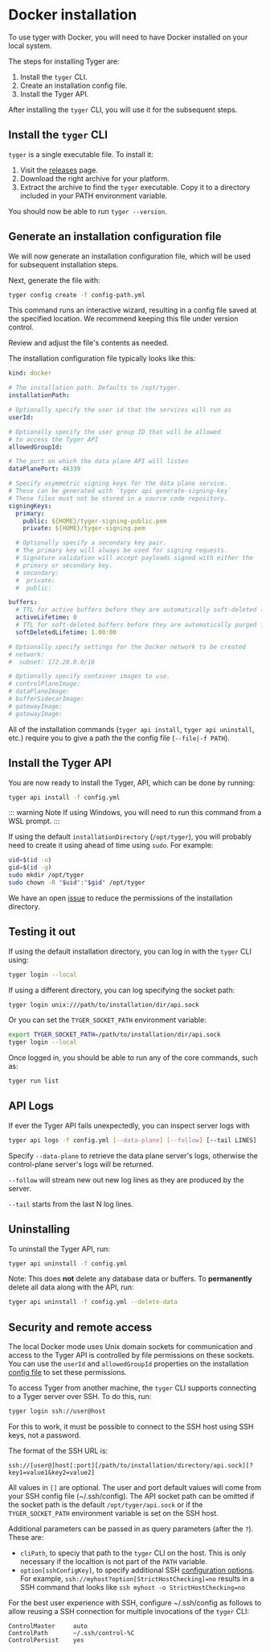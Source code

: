 # Docker installation

 To use tyger with Docker, you will need to have Docker installed on your local system.

 The steps for installing Tyger are:

1. Install the `tyger` CLI.
2. Create an installation config file.
5. Install the Tyger API.

After installing the `tyger` CLI, you will use it for the subsequent steps.

## Install the `tyger` CLI

`tyger` is a single executable file. To install it:

1. Visit the [releases](https://github.com/microsoft/tyger/releases) page.
2. Download the right archive for your platform.
3. Extract the archive to find the `tyger` executable. Copy it to a directory
   included in your PATH environment variable.

You should now be able to run `tyger --version`.

## Generate an installation configuration file

We will now generate an installation configuration file, which will be used for
subsequent installation steps.

Next, generate the file with:

```bash
tyger config create -f config-path.yml
```

This command runs an interactive wizard, resulting in a config file saved at the
specified location. We recommend keeping this file under version control.

Review and adjust the file's contents as needed.

The installation configuration file typically looks like this:

```yaml
kind: docker

# The installation path. Defaults to /opt/tyger.
installationPath:

# Optionally specify the user id that the services will run as
userId:

# Optionally specify the user group ID that will be allowed
# to access the Tyger API
allowedGroupId:

# The port on which the data plane API will listen
dataPlanePort: 46339

# Specify asymmetric signing keys for the data plane service.
# These can be generated with `tyger api generate-signing-key`
# These files must not be stored in a source code repository.
signingKeys:
  primary:
    public: ${HOME}/tyger-signing-public.pem
    private: ${HOME}/tyger-signing.pem

  # Optionally specify a secondary key pair.
  # The primary key will always be used for signing requests.
  # Signature validation will accept payloads signed with either the
  # primary or secondary key.
  # secondary:
  #  private:
  #  public:

buffers:
  # TTL for active buffers before they are automatically soft-deleted (D.HH:MM:SS) (0 = never expire)
  activeLifetime: 0
  # TTL for soft-deleted buffers before they are automatically purged forever (D.HH:MM:SS)
  softDeletedLifetime: 1.00:00

# Optionally specify settings for the Docker network to be created
# network:
#  subnet: 172.20.0.0/16

# Optionally specify container images to use.
# controlPlaneImage:
# dataPlaneImage:
# bufferSidecarImage:
# gatewayImage:
# gatewayImage:

```

All of the installation commands (`tyger api install`, `tyger api uninstall`,
etc.) require you to give a path the the config file (`--file|-f PATH`).


## Install the Tyger API

You are now ready to install the Tyger, API, which can be done by running:

```bash
tyger api install -f config.yml
```

::: warning Note
If using Windows, you will need to run this command from a WSL prompt.
:::

If using the default `installationDirectory` (`/opt/tyger`), you will probably
need to create it using ahead of time using `sudo`. For example:

```bash
uid=$(id -u)
gid=$(id -g)
sudo mkdir /opt/tyger
sudo chown -R "$uid":"$gid" /opt/tyger
```

We have an open [issue](https://github.com/microsoft/tyger/issues/146) to reduce the permissions of the installation directory.

## Testing it out

If using the default installation directory, you can log in with the `tyger` CLI using:

```bash
tyger login --local
```

If using a different directory, you can log specifying the socket path:

```bash
tyger login unix:///path/to/installation/dir/api.sock
```

Or you can set the `TYGER_SOCKET_PATH` environment variable:

```bash
export TYGER_SOCKET_PATH=/path/to/installation/dir/api.sock
tyger login --local
```

Once logged in, you should be able to run any of the core commands, such as:

```bash
tyger run list
```

## API Logs

If ever the Tyger API fails unexpectedly, you can inspect server logs with

```bash
tyger api logs -f config.yml [--data-plane] [--follow] [--tail LINES]
```

Specify `--data-plane` to retrieve the data plane server's logs, otherwise the
control-plane server's logs will be returned.

`--follow` will stream new out new log lines as they are produced by the server.

`--tail` starts from the last N log lines.

## Uninstalling

To uninstall the Tyger API, run:

```bash
tyger api uninstall -f config.yml
```

Note: This does **not** delete any database data or buffers. To **permanently**
delete all data along with the API, run:

```bash
tyger api uninstall -f config.yml --delete-data
```

## Security and remote access

The local Docker mode uses Unix domain sockets for communication and access to
the Tyger API is controlled by file permissions on these sockets. You can use
the `userId` and `allowedGroupId` properties on the installation [config
file](#generate-an-installation-configuration-file) to set these permissions.

To access Tyger from another machine, the `tyger` CLI supports connecting to a
Tyger server over SSH. To do this, run:

```bash
tyger login ssh://user@host
```

For this to work, it must be possible to connect to the SSH host using SSH keys,
not a password.

The format of the SSH URL is:

```
ssh://[user@]host[:port][/path/to/installation/directory/api.sock][?key1=value1&key2=value2]
```

All values in `[]` are optional. The user and port default values will come from
your SSH config file (~/.ssh/config). The API socket path can be omitted if the
socket path is the default `/opt/tyger/api.sock` or if the `TYGER_SOCKET_PATH`
environment variable is set on the SSH host.

Additional parameters can be passed in as query parameters (after the `?`).
These are:

 - `cliPath`, to speciy that path to the `tyger` CLI on the host. This is only
necessary if the localtion is not part of the `PATH` variable.
- `option[sshConfigKey]`, to specify additional SSH
[configuration options](https://www.man7.org/linux/man-pages/man5/ssh_config.5.html).
For example, `ssh://myhost?option[StrictHostChecking]=no` results in a SSH command
that looks like `ssh myhost -o StrictHostChecking=no`

For the best user experience with SSH, configure ~/.ssh/config as follows to
allow reusing a SSH connection for multiple invocations of the `tyger` CLI:

```
ControlMaster     auto
ControlPath       ~/.ssh/control-%C
ControlPersist    yes
```
